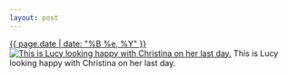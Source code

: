 ```yaml
---
layout: post
---
```


<p>
  <time><a href="/383">{{ page.date | date: "%B %e, %Y" }}</a></time>
  <a href="/383"><img src="{{ site.assets_url }}/383-612.jpg" srcset="{{ site.assets_url }}/383-1224.jpg 1224w, {{ site.assets_url }}/383-918.jpg 918w, {{ site.assets_url }}/383-612.jpg 612w, {{ site.assets_url }}/383-306.jpg 306w" sizes="(min-width: 700px) 50vw, calc(100vw - 2rem)" alt="This is Lucy looking happy with Christina on her last day." /></a>
  <span>This is Lucy looking happy with Christina on her last day.</span>
</p>
